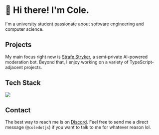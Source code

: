 # 👋 Hi there! I'm Cole.

I'm a university student passionate about software engineering and computer science.

## Projects

My main focus right now is [Strafe Stryker](https://strafestryker.pw), a semi-private AI-powered moderation bot. Beyond that, I enjoy working on a variety of TypeScript-adjacent projects.

## Tech Stack

![](https://skillicons.dev/icons?i=ts,js,electron,jest,nodejs,bun,deno,react,nextjs,nestjs,vite,vitest,svelte,tailwind,postgres,mysql,sqlite,redis,mongodb,cassandra,dynamodb,docker,kubernetes,firebase,supabase,gcp,aws,planetscale&perline=7)

## Contact

The best way to reach me is on [Discord](https://discord.com/). Feel free to send me a direct message (`@coledotjs`) if you want to talk to me for whatever reason lol.